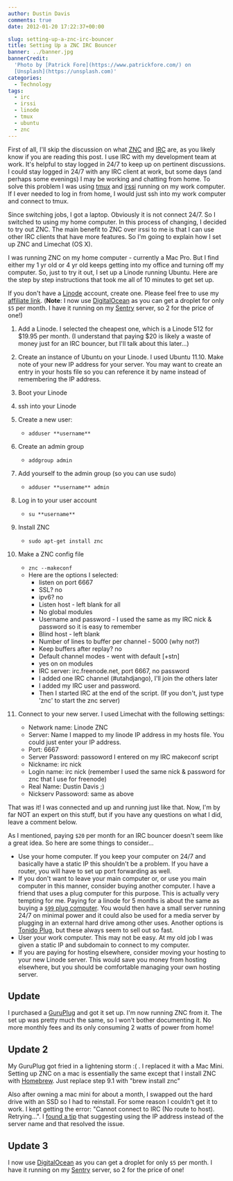 ```yaml
---
author: Dustin Davis
comments: true
date: 2012-01-20 17:22:37+00:00

slug: setting-up-a-znc-irc-bouncer
title: Setting Up a ZNC IRC Bouncer
banner: ../banner.jpg
bannerCredit:
  'Photo by [Patrick Fore](https://www.patrickfore.com/) on
  [Unsplash](https://unsplash.com)'
categories:
  - Technology
tags:
  - irc
  - irssi
  - linode
  - tmux
  - ubuntu
  - znc
---
```


First of all, I'll skip the discussion on what [ZNC](http://wiki.znc.in/ZNC) and
[IRC](http://en.wikipedia.org/wiki/Internet_Relay_Chat) are, as you likely know
if you are reading this post. I use IRC with my development team at work. It's
helpful to stay logged in 24/7 to keep up on pertinent discussions. I could stay
logged in 24/7 with any IRC client at work, but some days (and perhaps some
evenings) I may be working and chatting from home. To solve this problem I was
using [tmux](http://tmux.sourceforge.net/) and [irssi](http://irssi.org/)
running on my work computer. If I ever needed to log in from home, I would just
ssh into my work computer and connect to tmux.

Since switching jobs, I got a laptop. Obviously it is not connect 24/7. So I
switched to using my home computer. In this process of changing, I decided to
try out ZNC. The main benefit to ZNC over irssi to me is that I can use other
IRC clients that have more features. So I'm going to explain how I set up ZNC
and Limechat (OS X).

I was running ZNC on my home computer - currently a Mac Pro. But I find either
my 1 yr old or 4 yr old keeps getting into my office and turning off my
computer. So, just to try it out, I set up a Linode running Ubuntu. Here are the
step by step instructions that took me all of 10 minutes to get set up.

If you don't have a
[Linode](http://www.linode.com/?r=0e672eb6d53973f0ac51b6d8e95a067f55a676bb)
account, create one. Please feel free to use my
[affiliate link](http://www.linode.com/?r=0e672eb6d53973f0ac51b6d8e95a067f55a676bb).
(**Note**: I now use
[DigitalOcean](https://www.digitalocean.com/?refcode=f1688368903d) as you can
get a droplet for only `$5` per month. I have it running on my
[Sentry](http://dustindavis.me/setting-up-your-own-sentry-server.html) server,
so 2 for the price of one!)

1. Add a Linode. I selected the cheapest one, which is a Linode 512 for
   $19.95 per month. (I understand that paying $20 is likely a waste of money
   just for an IRC bouncer, but I'll talk about this later...)

2. Create an instance of Ubuntu on your Linode. I used Ubuntu 11.10. Make note
   of your new IP address for your server. You may want to create an entry in
   your hosts file so you can reference it by name instead of remembering the IP
   address.
3. Boot your Linode
4. ssh into your Linode
5. Create a new user:
   - `adduser **username**`
6. Create an admin group
   - `addgroup admin`
7. Add yourself to the admin group (so you can use sudo)
   - `adduser **username** admin`
8. Log in to your user account
   - `su **username**`
9. Install ZNC
   - `sudo apt-get install znc`
10. Make a ZNC config file
    - `znc --makeconf`
    - Here are the options I selected:
      - listen on port 6667
      - SSL? no
      - ipv6? no
      - Listen host - left blank for all
      - No global modules
      - Username and password - I used the same as my IRC nick & password so it
        is easy to remember
      - Blind host - left blank
      - Number of lines to buffer per channel - 5000 (why not?)
      - Keep buffers after replay? no
      - Default channel modes - went with default [+stn]
      - yes on on modules
      - IRC server: irc.freenode.net, port 6667, no password
      - I added one IRC channel (#utahdjango), I'll join the others later
      - I added my IRC user and password.
      - Then I started IRC at the end of the script. (If you don't, just type
        'znc' to start the znc server)
11. Connect to your new server. I used Limechat with the following settings:
    - Network name: Linode ZNC
    - Server: Name I mapped to my linode IP address in my hosts file. You could
      just enter your IP address.
    - Port: 6667
    - Server Password: passoword I entered on my IRC makeconf script
    - Nickname: irc nick
    - Login name: irc nick (remember I used the same nick & password for znc
      that I use for freenode)
    - Real Name: Dustin Davis ;)
    - Nickserv Passoword: same as above

That was it! I was connected and up and running just like that. Now, I'm by far
NOT an expert on this stuff, but if you have any questions on what I did, leave
a comment below.

As I mentioned, paying `$20` per month for an IRC bouncer doesn't seem like a
great idea. So here are some things to consider...

- Use your home computer. If you keep your computer on 24/7 and basically have a
  static IP this shouldn't be a problem. If you have a router, you will have to
  set up port forwarding as well.
- If you don't want to leave your main computer or, or use you main computer in
  this manner, consider buying another computer. I have a friend that uses a
  plug computer for this purpose. This is actually very tempting for me. Paying
  for a linode for 5 months is about the same as buying a
  [`$99` plug computer](http://www.globalscaletechnologies.com/p-22-sheevaplug-dev-kit-us.aspx).
  You would then have a small server running 24/7 on minimal power and it could
  also be used for a media server by plugging in an external hard drive among
  other uses. Another options is [Tonido Plug](http://www.tonidoplug.com/), but
  these always seem to sell out so fast.
- User your work computer. This may not be easy. At my old job I was given a
  static IP and subdomain to connect to my computer.
- If you are paying for hosting elsewhere, consider moving your hosting to your
  new Linode server. This would save you money from hosting elsewhere, but you
  should be comfortable managing your own hosting server.

## Update

I purchased a
[GuruPlug](http://www.globalscaletechnologies.com/t-guruplugdetails.aspx) and
got it set up. I'm now running ZNC from it. The set up was pretty much the same,
so I won't bother documenting it. No more monthly fees and its only consuming 2
watts of power from home!

## Update 2

My GuruPlug got fried in a lightening storm :( . I replaced it with a Mac Mini.
Setting up ZNC on a mac is essentially the same except that I install ZNC with
[Homebrew](http://mxcl.github.com/homebrew/). Just replace step 9.1 with "brew
install znc"

Also after owning a mac mini for about a month, I swapped out the hard drive
with an SSD so I had to reinstall. For some reason I couldn't get it to work. I
kept getting the error: "Cannot connect to IRC (No route to host). Retrying...".
I
[found a tip](http://wiki.amahi.org/index.php/ZNC#Can.27t_connect_to_server_.28No_route_to_host.29)
that suggesting using the IP address instead of the server name and that
resolved the issue.

## Update 3

I now use [DigitalOcean](https://www.digitalocean.com/?refcode=f1688368903d) as
you can get a droplet for only `$5` per month. I have it running on my
[Sentry](http://dustindavis.me/setting-up-your-own-sentry-server.html) server,
so 2 for the price of one!
